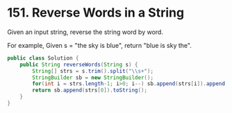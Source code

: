 # 151. Reverse Words in a String

Given an input string, reverse the string word by word.

For example,
Given s = "the sky is blue",
return "blue is sky the".


```java
public class Solution {
    public String reverseWords(String s) {
        String[] strs = s.trim().split("\\s+");
        StringBuilder sb = new StringBuilder();
        for(int i = strs.length-1; i>0; i--) sb.append(strs[i]).append(" ");
        return sb.append(strs[0]).toString();
    }
}
```

